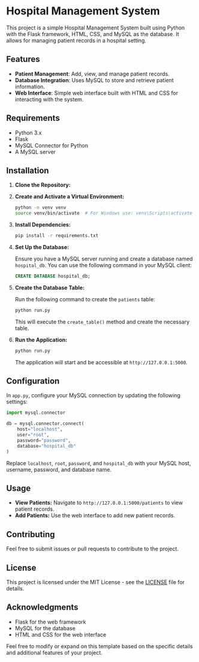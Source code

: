 
# Hospital Management System

This project is a simple Hospital Management System built using Python with the Flask framework, HTML, CSS, and MySQL as the database. It allows for managing patient records in a hospital setting.

## Features

- **Patient Management**: Add, view, and manage patient records.
- **Database Integration**: Uses MySQL to store and retrieve patient information.
- **Web Interface**: Simple web interface built with HTML and CSS for interacting with the system.

## Requirements

- Python 3.x
- Flask
- MySQL Connector for Python
- A MySQL server

## Installation

1. **Clone the Repository:**



2. **Create and Activate a Virtual Environment:**

   ```bash
   python -m venv venv
   source venv/bin/activate  # For Windows use: venv\Scripts\activate
   ```

3. **Install Dependencies:**

   ```bash
   pip install -r requirements.txt
   ```

4. **Set Up the Database:**

   Ensure you have a MySQL server running and create a database named `hospital_db`. You can use the following command in your MySQL client:

   ```sql
   CREATE DATABASE hospital_db;
   ```

5. **Create the Database Table:**

   Run the following command to create the `patients` table:

   ```bash
   python run.py
   ```

   This will execute the `create_table()` method and create the necessary table.

6. **Run the Application:**

   ```bash
   python run.py
   ```

   The application will start and be accessible at `http://127.0.0.1:5000`.

## Configuration

In `app.py`, configure your MySQL connection by updating the following settings:

```python
import mysql.connector

db = mysql.connector.connect(
    host="localhost",
    user="root",
    password="password",
    database="hospital_db"
)
```

Replace `localhost`, `root`, `password`, and `hospital_db` with your MySQL host, username, password, and database name.

## Usage

- **View Patients:** Navigate to `http://127.0.0.1:5000/patients` to view patient records.
- **Add Patients:** Use the web interface to add new patient records.

## Contributing

Feel free to submit issues or pull requests to contribute to the project.

## License

This project is licensed under the MIT License - see the [LICENSE](LICENSE) file for details.

## Acknowledgments

- Flask for the web framework
- MySQL for the database
- HTML and CSS for the web interface

Feel free to modify or expand on this template based on the specific details and additional features of your project.